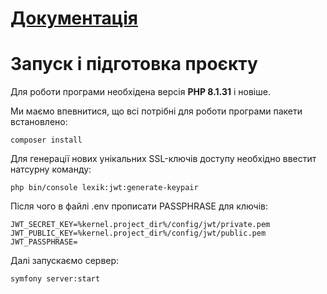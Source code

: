 # [Документація](https://documenter.getpostman.com/view/41938275/2sAYX8K1z7)

# Запуск і підготовка проєкту
Для роботи програми необхідена версія **PHP 8.1.31** і новіше.

Ми маємо впевнитися, що всі потрібні для роботи програми пакети встановлено:
```
composer install
```
Для генерації нових унікальних SSL-ключів доступу необхідно ввестит натсурну команду:
```
php bin/console lexik:jwt:generate-keypair
```
Після чого в файлі .env прописати PASSPHRASE для ключів:
```
JWT_SECRET_KEY=%kernel.project_dir%/config/jwt/private.pem
JWT_PUBLIC_KEY=%kernel.project_dir%/config/jwt/public.pem
JWT_PASSPHRASE=
```
Далі запускаємо сервер:
```
symfony server:start
```
